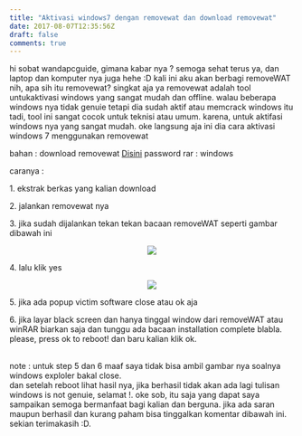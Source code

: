 ```yaml
---
title: "Aktivasi windows7 dengan removewat dan download removewat"
date: 2017-08-07T12:35:56Z
draft: false
comments: true
---
```

hi sobat wandapcguide, gimana kabar nya ? semoga sehat terus ya, dan laptop dan komputer nya juga hehe :D
kali ini aku akan berbagi removeWAT nih, apa sih itu removewat? singkat aja ya removewat adalah tool untukaktivasi windows yang sangat mudah dan offline. walau beberapa windows nya tidak genuie tetapi dia sudah aktif atau memcrack windows itu tadi, tool ini sangat cocok untuk teknisi atau umum. karena, untuk aktifasi windows nya yang sangat mudah. oke langsung aja ini dia cara aktivasi windows 7 menggunakan removewat
<br>

bahan :
download removewat <a href="http://ay.gy/1njqEm">Disini</a>
password rar : windows

caranya :
<p>1. ekstrak berkas yang kalian download</p>
<p>2. jalankan removewat nya</p>
<p>3. jika sudah dijalankan tekan tekan bacaan removeWAT seperti gambar dibawah ini</p>
<center><img class="special-img-class" src="/removewat/1.png" /></center>
<p>4. lalu klik yes </p>
<center><img class="special-img-class" src="/removewat/2.png" /></center>
<p>5. jika ada popup victim software close atau ok aja</p>
<p>6. jika layar black screen dan hanya tinggal window dari removeWAT atau winRAR biarkan saja dan tunggu ada bacaan installation complete blabla. please, press ok to reboot! dan baru kalian klik ok.</p>
<br>
note : untuk step 5 dan 6 maaf saya tidak bisa ambil gambar nya soalnya windows exploler bakal close.
<br>
dan setelah reboot lihat hasil nya, jika berhasil tidak akan ada lagi tulisan windows is not genuie, selamat !.
oke sob, itu saja yang dapat saya sampaikan semoga bermanfaat bagi kalian dan berguna. jika ada saran maupun berhasil dan kurang paham bisa tinggalkan komentar dibawah ini. sekian terimakasih :D.
